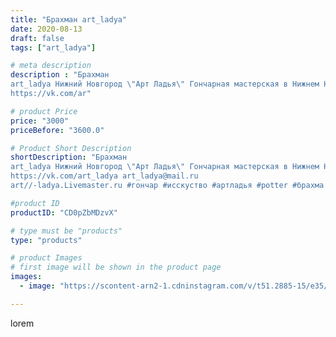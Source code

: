 ```yaml
---
title: "Брахман art_ladya"
date: 2020-08-13
draft: false
tags: ["art_ladya"]

# meta description
description : "Брахман
art_ladya Нижний Новгород \"Арт Ладья\" Гончарная мастерская в Нижнем Новгороде. Изготовление керамики и мастер//-классы по обучению. 
https://vk.com/ar"

# product Price
price: "3000"
priceBefore: "3600.0"

# Product Short Description
shortDescription: "Брахман
art_ladya Нижний Новгород \"Арт Ладья\" Гончарная мастерская в Нижнем Новгороде. Изготовление керамики и мастер//-классы по обучению. 
https://vk.com/art_ladya art_ladya@mail.ru 
art//-ladya.Livemaster.ru #гончар #исскуство #артладья #potter #брахма #керамикаручнаяработа #гончарнаямастерская #керамиканазаказ #handmade #ezoterica #керамика #гончарнаяпосуда #эксклюзивнаякерамика #dishes #decor #ceramicar #nntoday #claygoods #брахман #earthenware #ceramic #design #artladya #мастеркласс #нижнийновгород #ceramicart #мудрец #гончарныйкруг #clay #авторскаякерамика"

#product ID
productID: "CD0pZbMDzvX"

# type must be "products"
type: "products"

# product Images
# first image will be shown in the product page
images:
  - image: "https://scontent-arn2-1.cdninstagram.com/v/t51.2885-15/e35/117392662_319739429220213_4292657794960609939_n.jpg?se=8&tp=1&_nc_ht=scontent-arn2-1.cdninstagram.com&_nc_cat=109&_nc_ohc=JPdM0ozr2mEAX_Mr0Td&ccb=7-4&oh=33038a2db79b3af293c6c92903aab60a&oe=6083CE5A&_nc_sid=86f79a&ig_cache_key=MjM3NDcwNDk3MDYxODMyMTg3OQ%3D%3D.2-ccb7-4"

---
```

lorem
